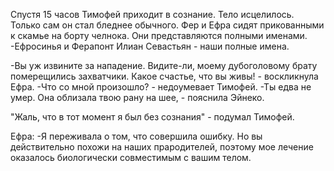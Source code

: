 Спустя 15 часов Тимофей приходит в сознание. Тело исцелилось. Только сам он стал бледнее обычного. Фер и Ефра сидят прикованными к скамье на борту челнока. Они представляются полными именами.
-Ефросинья и Ферапонт Илиан Севастьян - наши полные имена. 

-Вы уж извините за нападение. Видите-ли, моему дубоголовому брату померещились захватчики. Какое счастье, что вы живы! - воскликнула Ефра.
-Что со мной произошло? - недоумевает Тимофей.
-Ты едва не умер. Она облизала твою рану на шее, - пояснила Эйнеко.

"Жаль, что в тот момент я был без сознания" - подумал Тимофей.

Ефра:
-Я переживала о том, что совершила ошибку. Но вы действительно похожи на наших прародителей, поэтому мое лечение оказалось биологически совместимым с вашим телом.


